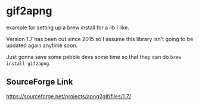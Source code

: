 # gif2apng
example for setting up a brew install for a lib I like.

Version 1.7 has been out since 2015 so I assume this library isn't going to be updated again anytime soon. 

Just gonna save some pebble devs some time so that they can do `brew install gif2apng`. 

## SourceForge Link
https://sourceforge.net/projects/apng2gif/files/1.7/
